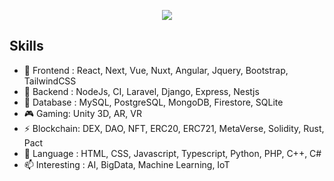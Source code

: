 <p align="center">
  <img src="https://github.com/codedreamer1/codedreamer1/blob/master/thinking.png" />
</p>

## Skills

- 🌱 Frontend : React, Next, Vue, Nuxt, Angular, Jquery, Bootstrap, TailwindCSS
- 🔭 Backend : NodeJs, CI, Laravel, Django, Express, Nestjs 
- 🧩 Database : MySQL, PostgreSQL, MongoDB, Firestore, SQLite
- 🎮 Gaming: Unity 3D, AR, VR
- ⚡ Blockchain: DEX, DAO, NFT, ERC20, ERC721, MetaVerse, Solidity, Rust, Pact
- 💬 Language : HTML, CSS, Javascript, Typescript, Python, PHP, C++, C#
- 📫 Interesting : AI, BigData, Machine Learning, IoT
